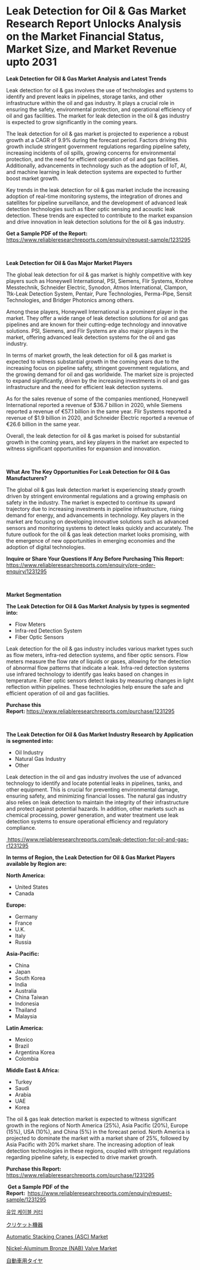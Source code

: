 <p><h1>Leak Detection for Oil & Gas Market Research Report Unlocks Analysis on the Market Financial Status, Market Size, and Market Revenue upto 2031</h1></p><p><strong>Leak Detection for Oil & Gas Market Analysis and Latest Trends</strong></p>
<p><p>Leak detection for oil & gas involves the use of technologies and systems to identify and prevent leaks in pipelines, storage tanks, and other infrastructure within the oil and gas industry. It plays a crucial role in ensuring the safety, environmental protection, and operational efficiency of oil and gas facilities. The market for leak detection in the oil & gas industry is expected to grow significantly in the coming years.</p><p>The leak detection for oil & gas market is projected to experience a robust growth at a CAGR of 9.9% during the forecast period. Factors driving this growth include stringent government regulations regarding pipeline safety, increasing incidents of oil spills, growing concerns for environmental protection, and the need for efficient operation of oil and gas facilities. Additionally, advancements in technology such as the adoption of IoT, AI, and machine learning in leak detection systems are expected to further boost market growth.</p><p>Key trends in the leak detection for oil & gas market include the increasing adoption of real-time monitoring systems, the integration of drones and satellites for pipeline surveillance, and the development of advanced leak detection technologies such as fiber optic sensing and acoustic leak detection. These trends are expected to contribute to the market expansion and drive innovation in leak detection solutions for the oil & gas industry.</p></p>
<p><strong>Get a Sample PDF of the Report:&nbsp;</strong> <a href="https://www.reliableresearchreports.com/enquiry/request-sample/1231295">https://www.reliableresearchreports.com/enquiry/request-sample/1231295</a></p>
<p>&nbsp;</p>
<p><strong>Leak Detection for Oil & Gas Major Market Players</strong></p>
<p><p>The global leak detection for oil & gas market is highly competitive with key players such as Honeywell International, PSI, Siemens, Flir Systems, Krohne Messtechnik, Schneider Electric, Synodon, Atmos International, Clampon, Ttk-Leak Detection System, Pentair, Pure Technologies, Perma-Pipe, Sensit Technologies, and Bridger Photonics among others.</p><p>Among these players, Honeywell International is a prominent player in the market. They offer a wide range of leak detection solutions for oil and gas pipelines and are known for their cutting-edge technology and innovative solutions. PSI, Siemens, and Flir Systems are also major players in the market, offering advanced leak detection systems for the oil and gas industry.</p><p>In terms of market growth, the leak detection for oil & gas market is expected to witness substantial growth in the coming years due to the increasing focus on pipeline safety, stringent government regulations, and the growing demand for oil and gas worldwide. The market size is projected to expand significantly, driven by the increasing investments in oil and gas infrastructure and the need for efficient leak detection systems.</p><p>As for the sales revenue of some of the companies mentioned, Honeywell International reported a revenue of $36.7 billion in 2020, while Siemens reported a revenue of €57.1 billion in the same year. Flir Systems reported a revenue of $1.9 billion in 2020, and Schneider Electric reported a revenue of €26.6 billion in the same year.</p><p>Overall, the leak detection for oil & gas market is poised for substantial growth in the coming years, and key players in the market are expected to witness significant opportunities for expansion and innovation.</p></p>
<p>&nbsp;</p>
<p><strong>What Are The Key Opportunities For Leak Detection for Oil & Gas Manufacturers?</strong></p>
<p><p>The global oil & gas leak detection market is experiencing steady growth driven by stringent environmental regulations and a growing emphasis on safety in the industry. The market is expected to continue its upward trajectory due to increasing investments in pipeline infrastructure, rising demand for energy, and advancements in technology. Key players in the market are focusing on developing innovative solutions such as advanced sensors and monitoring systems to detect leaks quickly and accurately. The future outlook for the oil & gas leak detection market looks promising, with the emergence of new opportunities in emerging economies and the adoption of digital technologies.</p></p>
<p><strong>Inquire or Share Your Questions If Any Before Purchasing This Report:</strong> <a href="https://www.reliableresearchreports.com/enquiry/pre-order-enquiry/1231295">https://www.reliableresearchreports.com/enquiry/pre-order-enquiry/1231295</a></p>
<p>&nbsp;</p>
<p><strong>Market Segmentation</strong></p>
<p><strong>The Leak Detection for Oil & Gas Market Analysis by types is segmented into:</strong></p>
<p><ul><li>Flow Meters</li><li>Infra-red Detection System</li><li>Fiber Optic Sensors</li></ul></p>
<p><p>Leak detection for the oil & gas industry includes various market types such as flow meters, infra-red detection systems, and fiber optic sensors. Flow meters measure the flow rate of liquids or gases, allowing for the detection of abnormal flow patterns that indicate a leak. Infra-red detection systems use infrared technology to identify gas leaks based on changes in temperature. Fiber optic sensors detect leaks by measuring changes in light reflection within pipelines. These technologies help ensure the safe and efficient operation of oil and gas facilities.</p></p>
<p><strong>Purchase this Report:&nbsp;</strong><a href="https://www.reliableresearchreports.com/purchase/1231295">https://www.reliableresearchreports.com/purchase/1231295</a></p>
<p>&nbsp;</p>
<p><strong>The Leak Detection for Oil & Gas Market Industry Research by Application is segmented into:</strong></p>
<p><ul><li>Oil Industry</li><li>Natural Gas Industry</li><li>Other</li></ul></p>
<p><p>Leak detection in the oil and gas industry involves the use of advanced technology to identify and locate potential leaks in pipelines, tanks, and other equipment. This is crucial for preventing environmental damage, ensuring safety, and minimizing financial losses. The natural gas industry also relies on leak detection to maintain the integrity of their infrastructure and protect against potential hazards. In addition, other markets such as chemical processing, power generation, and water treatment use leak detection systems to ensure operational efficiency and regulatory compliance.</p></p>
<p><a href="https://www.reliableresearchreports.com/leak-detection-for-oil-and-gas-r1231295">&nbsp;https://www.reliableresearchreports.com/leak-detection-for-oil-and-gas-r1231295</a></p>
<p><strong>In terms of Region, the Leak Detection for Oil & Gas Market Players available by Region are:</strong></p>
<p>
    <p> <strong> North America: </strong>
        <ul>
            <li>United States</li>
            <li>Canada</li>
        </ul>
        </p> 
    <p> <strong> Europe: </strong>
        <ul>
            <li>Germany</li>
            <li>France</li>
            <li>U.K.</li>
            <li>Italy</li>
            <li>Russia</li>
        </ul>
        </p> 
    <p> <strong> Asia-Pacific: </strong>
        <ul>
            <li>China</li>
            <li>Japan</li>
            <li>South Korea</li>
            <li>India</li>
            <li>Australia</li>
            <li>China Taiwan</li>
            <li>Indonesia</li>
            <li>Thailand</li>
            <li>Malaysia</li>
        </ul>
        </p> 
    <p> <strong> Latin America: </strong>
        <ul>
            <li>Mexico</li>
            <li>Brazil</li>
            <li>Argentina Korea</li>
            <li>Colombia</li>
        </ul>
        </p> 
    <p> <strong> Middle East & Africa: </strong>
        <ul>
            <li>Turkey</li>
            <li>Saudi</li>
            <li>Arabia</li>
            <li>UAE</li>
            <li>Korea</li>
        </ul>
    </p>
    </p>
<p><p>The oil & gas leak detection market is expected to witness significant growth in the regions of North America (25%), Asia Pacific (20%), Europe (15%), USA (10%), and China (5%) in the forecast period. North America is projected to dominate the market with a market share of 25%, followed by Asia Pacific with 20% market share. The increasing adoption of leak detection technologies in these regions, coupled with stringent regulations regarding pipeline safety, is expected to drive market growth.</p></p>
<p><strong>Purchase this Report: </strong><a href="https://www.reliableresearchreports.com/purchase/1231295">https://www.reliableresearchreports.com/purchase/1231295</a></p>
<p>&nbsp;<strong>Get a Sample PDF of the Report:&nbsp;&nbsp;</strong><a href="https://www.reliableresearchreports.com/enquiry/request-sample/1231295">https://www.reliableresearchreports.com/enquiry/request-sample/1231295</a></p>
<p><strong></strong></p>
<p><p><a href="https://github.com/fernandotryO5lson96765/Market-Research-Report-List-1/blob/main/324228737661.md">유압 케이블 커터</a></p><p><a href="https://github.com/sghwr779811674/Market-Research-Report-List-1/blob/main/777907439582.md">クリケット機器</a></p><p><a href="https://github.com/juancolorado15/Market-Research-Report-List-2/blob/main/automatic-stacking-cranes-asc-market.md">Automatic Stacking Cranes (ASC) Market</a></p><p><a href="https://github.com/mahnoor2003/Market-Research-Report-List-4/blob/main/nickel-aluminum-bronze-nab-valve-market.md">Nickel-Aluminum Bronze (NAB) Valve Market</a></p><p><a href="https://github.com/lily-u-genius/Market-Research-Report-List-1/blob/main/100443439581.md">自動車用タイヤ</a></p></p>